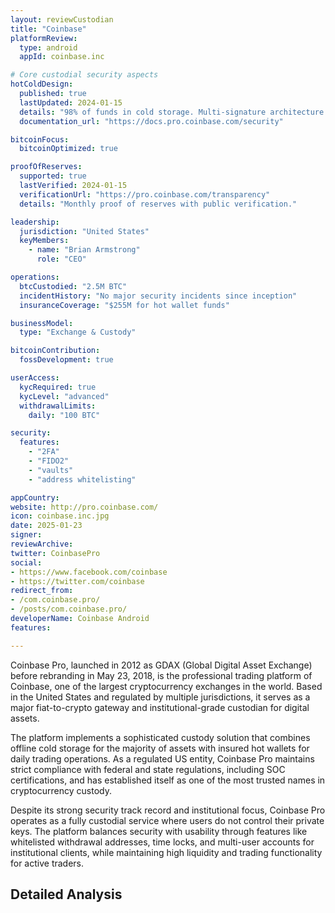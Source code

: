 ```yaml
---
layout: reviewCustodian
title: "Coinbase"
platformReview:
  type: android
  appId: coinbase.inc

# Core custodial security aspects
hotColdDesign:
  published: true
  lastUpdated: 2024-01-15
  details: "98% of funds in cold storage. Multi-signature architecture. Geographic distribution of private keys."
  documentation_url: "https://docs.pro.coinbase.com/security"

bitcoinFocus:
  bitcoinOptimized: true

proofOfReserves:
  supported: true
  lastVerified: 2024-01-15
  verificationUrl: "https://pro.coinbase.com/transparency"
  details: "Monthly proof of reserves with public verification."

leadership:
  jurisdiction: "United States"
  keyMembers:
    - name: "Brian Armstrong"
      role: "CEO"

operations:
  btcCustodied: "2.5M BTC"
  incidentHistory: "No major security incidents since inception"
  insuranceCoverage: "$255M for hot wallet funds"

businessModel:
  type: "Exchange & Custody"

bitcoinContribution:
  fossDevelopment: true

userAccess:
  kycRequired: true
  kycLevel: "advanced"
  withdrawalLimits:
    daily: "100 BTC"

security:
  features:
    - "2FA"
    - "FIDO2"
    - "vaults"
    - "address whitelisting"

appCountry: 
website: http://pro.coinbase.com/
icon: coinbase.inc.jpg
date: 2025-01-23
signer: 
reviewArchive: 
twitter: CoinbasePro
social:
- https://www.facebook.com/coinbase
- https://twitter.com/coinbase
redirect_from:
- /com.coinbase.pro/
- /posts/com.coinbase.pro/
developerName: Coinbase Android
features: 

---
```


Coinbase Pro, launched in 2012 as GDAX (Global Digital Asset Exchange) before rebranding in May 23, 2018, is the professional trading platform of Coinbase, one of the largest cryptocurrency exchanges in the world. Based in the United States and regulated by multiple jurisdictions, it serves as a major fiat-to-crypto gateway and institutional-grade custodian for digital assets.

The platform implements a sophisticated custody solution that combines offline cold storage for the majority of assets with insured hot wallets for daily trading operations. As a regulated US entity, Coinbase Pro maintains strict compliance with federal and state regulations, including SOC certifications, and has established itself as one of the most trusted names in cryptocurrency custody.

Despite its strong security track record and institutional focus, Coinbase Pro operates as a fully custodial service where users do not control their private keys. The platform balances security with usability through features like whitelisted withdrawal addresses, time locks, and multi-user accounts for institutional clients, while maintaining high liquidity and trading functionality for active traders.

## Detailed Analysis
